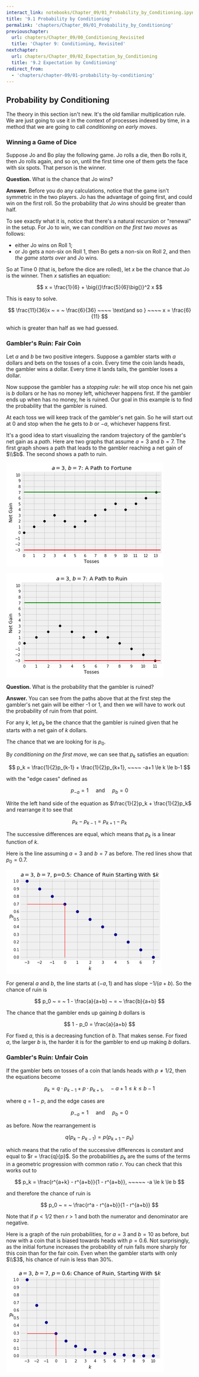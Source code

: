 ```yaml
---
interact_link: notebooks/Chapter_09/01_Probability_by_Conditioning.ipynb
title: '9.1 Probability by Conditioning'
permalink: 'chapters/Chapter_09/01_Probability_by_Conditioning'
previouschapter:
  url: chapters/Chapter_09/00_Conditioning_Revisited
  title: 'Chapter 9: Conditioning, Revisited'
nextchapter:
  url: chapters/Chapter_09/02_Expectation_by_Conditioning
  title: '9.2 Expectation by Conditioning'
redirect_from:
  - 'chapters/chapter-09/01-probability-by-conditioning'
---
```


## Probability by Conditioning

The theory in this section isn't new. It's the old familiar multiplication rule. We are just going to use it in the context of processes indexed by time, in a method that we are going to call *conditioning on early moves*.

### Winning a Game of Dice
Suppose Jo and Bo play the following game. Jo rolls a die, then Bo rolls it, then Jo rolls again, and so on, until the first time one of them gets the face with six spots. That person is the winner.

**Question.** What is the chance that Jo wins?

**Answer.** Before you do any calculations, notice that the game isn't symmetric in the two players. Jo has the advantage of going first, and could win on the first roll. So the probability that Jo wins should be greater than half.

To see exactly what it is, notice that there's a natural recursion or "renewal" in the setup. For Jo to win, we can *condition on the first two moves* as follows:
- either Jo wins on Roll 1;
- or Jo gets a non-six on Roll 1, then Bo gets a non-six on Roll 2, and then *the game starts over* and Jo wins.

So at Time 0 (that is, before the dice are rolled), let $x$ be the chance that Jo is the winner. Then $x$ satisfies an equation:

$$
x = \frac{1}{6} + \big{(}\frac{5}{6}\big{)}^2 x
$$

This is easy to solve.

$$
\frac{11}{36}x ~ = ~ \frac{6}{36} ~~~~ \text{and so } ~~~~ x = \frac{6}{11}
$$

which is greater than half as we had guessed.

### Gambler's Ruin: Fair Coin
Let $a$ and $b$ be two positive integers. Suppose a gambler starts with $a$ dollars and bets on the tosses of a coin. Every time the coin lands heads, the gambler wins a dollar. Every time it lands tails, the gambler loses a dollar. 

Now suppose the gambler has a *stopping rule*: he will stop once his net gain is $b$ dollars or he has no money left, whichever happens first. If the gambler ends up when has no money, he is ruined. Our goal in this example is to find the probability that the gambler is ruined.

At each toss we will keep track of the gambler's net gain. So he will start out at 0 and stop when the he gets to $b$ or $-a$, whichever happens first.

It's a good idea to start visualizing the random trajectory of the gambler's net gain as a *path*. Here are two graphs that assume $a = 3$ and $b = 7$. The first graph shows a path that leads to the gambler reaching a net gain of $\\$b$. The second shows a path to ruin.





![png](../../images/chapters/Chapter_09/01_Probability_by_Conditioning_4_0.png)






![png](../../images/chapters/Chapter_09/01_Probability_by_Conditioning_5_0.png)


**Question.** What is the probability that the gambler is ruined?

**Answer.** You can see from the paths above that at the first step the gambler's net gain will be either -1 or 1, and then we will have to work out the probability of ruin from that point.

For any $k$, let $p_k$ be the chance that the gambler is ruined given that he starts with a net gain of $k$ dollars. 

The chance that we are looking for is $p_0$. 

By *conditioning on the first move*, we can see that $p_k$ satisfies an equation:

$$ 
p_k = \frac{1}{2}p_{k-1} + \frac{1}{2}p_{k+1}, ~~~~ -a+1 \le k \le b-1
$$

with the "edge cases" defined as

$$
p_{-a} = 1 ~~~~~ \text{and} ~~~~~ p_b = 0
$$

Write the left hand side of the equation as $\frac{1}{2}p_k + \frac{1}{2}p_k$ and rearrange it to see that 

$$
p_k - p_{k-1} = p_{k+1} - p_k
$$

The successive differences are equal, which means that $p_k$ is a linear function of $k$.

Here is the line assuming $a= 3$ and $b = 7$ as before. The red lines show that $p_0 = 0.7$.





![png](../../images/chapters/Chapter_09/01_Probability_by_Conditioning_7_0.png)


For general $a$ and $b$, the line starts at $(-a, 1)$ and has slope $-1/(a+b)$. So
the chance of ruin is

$$
p_0 ~ = ~ 1 - \frac{a}{a+b} ~ = ~  \frac{b}{a+b}
$$

The chance that the gambler ends up gaining $b$ dollars is

$$
1 - p_0 = \frac{a}{a+b}
$$

For fixed $a$, this is a decreasing function of $b$. That makes sense. For fixed $a$, the larger $b$ is, the harder it is for the gambler to end up making $b$ dollars.

### Gambler's Ruin: Unfair Coin
If the gambler bets on tosses of a coin that lands heads with $p \ne 1/2$, then the equations become

$$
p_k = q\cdot p_{k-1} + p\cdot p_{k+1}, ~~~~ -a+1 \le k \le b-1
$$

where $q = 1-p$, and the edge cases are 

$$
p_{-a} = 1 ~~~~~ \text{and} ~~~~~ p_b = 0
$$

as before. Now the rearrangement is

$$
q(p_k - p_{k-1}) = p(p_{k+1} - p_k)
$$

which means that the ratio of the successive differences is constant and equal to $r = \frac{q}{p}$. So the probabilities $p_k$ are the sums of the terms in a geometric progression with common ratio $r$. You can check that this works out to

$$
p_k = \frac{r^{a+k} - r^{a+b}}{1 - r^{a+b}}, ~~~~~ -a \le k \le b
$$

and therefore the chance of ruin is

$$
p_0 ~ =  ~ \frac{r^a - r^{a+b}}{1 - r^{a+b}}
$$

Note that if $p < 1/2$ then $r > 1$ and both the numerator and denominator are negative.

Here is a graph of the ruin probabilities, for $a = 3$ and $b = 10$ as before, but now with a coin that is biased towards heads with $p = 0.6$. Not surprisingly, as the initial fortune increases the probability of ruin falls more sharply for this coin than for the fair coin. Even when the gambler starts with only $\\$3$, his chance of ruin is less than 30%.





![png](../../images/chapters/Chapter_09/01_Probability_by_Conditioning_10_0.png)

